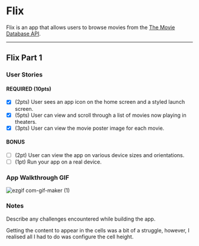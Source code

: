 # Flix

Flix is an app that allows users to browse movies from the [The Movie Database API](http://docs.themoviedb.apiary.io/#).


---

## Flix Part 1

### User Stories

#### REQUIRED (10pts)
- [x] (2pts) User sees an app icon on the home screen and a styled launch screen.
- [x] (5pts) User can view and scroll through a list of movies now playing in theaters.
- [x] (3pts) User can view the movie poster image for each movie.

#### BONUS
- [ ] (2pt) User can view the app on various device sizes and orientations.
- [ ] (1pt) Run your app on a real device.

### App Walkthrough GIF

![ezgif com-gif-maker (1)](https://user-images.githubusercontent.com/29417661/131963168-d65d7646-3dd9-4d42-8e81-62572253946e.gif)



### Notes
Describe any challenges encountered while building the app.

Getting the content to appear in the cells was a bit of a
struggle, however, I realised all I had to do was configure the cell height.
